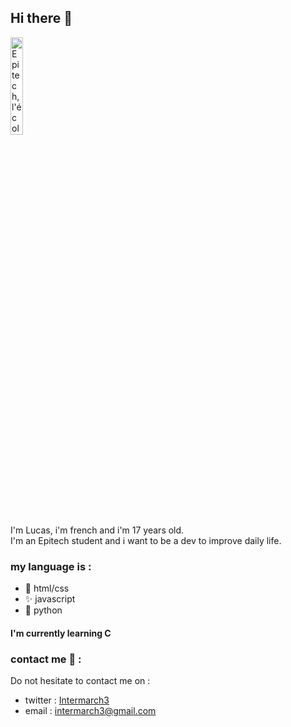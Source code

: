 ## Hi there 👋
<a href="http://www.epitech.eu/" title="l'expertise informatique"><img src="https://newsroom.ionis-group.com/wp-content/uploads/2021/10/LOGO-EPITECH-BASELINE-QUADRI-2021.png" border="0" alt="Epitech, l'école de l'informatique" width=20%></a>  
I'm Lucas, i'm french and i'm 17 years old.  
I'm an Epitech student and 
i want to be a dev to improve daily life.

### my language is :
- 🔗 html/css 
- ✨ javascript
- 🐍 python
#### I'm currently learning C

### contact me 📧 :
Do not hesitate to contact me on : 
* twitter : [Intermarch3](https://www.twitter.com/intermarch3/)
* email : [intermarch3@gmail.com](mailto:intermarch3@gmail.com)
